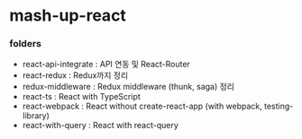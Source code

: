 # mash-up-react

### folders
- react-api-integrate : API 연동 및 React-Router
- react-redux : Redux까지 정리
- redux-middleware : Redux middleware (thunk, saga) 정리
- react-ts : React with TypeScript
- react-webpack : React without create-react-app (with webpack, testing-library)
- react-with-query : React with react-query

